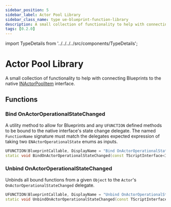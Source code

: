 ```yaml
---
sidebar_position: 5
sidebar_label: Actor Pool Library
sidebar_class_name: type ue-blueprint-function-library
description: A small collection of functionality to help with connecting Blueprints to the native INActorPoolItem interface.
tags: [0.2.0]
---
```


import TypeDetails from '../../../../src/components/TypeDetails';

# Actor Pool Library

<TypeDetails icon="ue-blueprint-function-library" base="UBlueprintFunctionLibrary" type="UNActorPoolLibrary" typeExtra="" headerFile="NexusActorPools/Public/NActorPoolLibrary.h" />

A small collection of functionality to help with connecting Blueprints to the native [INActorPoolItem](actor-pool-item.md) interface.

## Functions

### Bind OnActorOperationalStateChanged

A utility method to allow for Blueprints and any `UFUNCTION` defined methods to be bound to the native interface's state change delegate. The named `FunctionName` signature must match the delegates expected expression of taking two `ENActorOperationalState` enums as inputs.

```cpp
UFUNCTION(BlueprintCallable, DisplayName = "Bind OnActorOperationalStateChanged", Category = "NEXUS|Actor Pool")
static void BindOnActorOperationalStateChanged(const TScriptInterface<INActorPoolItem> Actor, UObject* Object, const FName FunctionName)
```


### Unbind OnActorOperationalStateChanged

Unbinds all bound functions from a given `Object` to the `Actor`'s `OnActorOperationalStateChanged` delegate.

```cpp
UFUNCTION(BlueprintCallable, DisplayName = "Unbind OnActorOperationalStateChanged", Category = "NEXUS|Actor Pool")
static void UnbindOnActorOperationalStateChanged(const TScriptInterface<INActorPoolItem> Actor, UObject* Object)
```